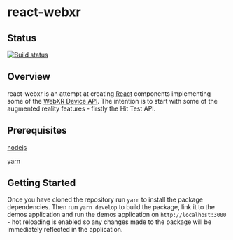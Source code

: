 # react-webxr

## Status
[![Build status](https://ci.appveyor.com/api/projects/status/9uxqva5vglckj6r4?svg=true)](https://ci.appveyor.com/project/ChrisDobby/react-webxr)

## Overview

react-webxr is an attempt at creating [React](https://reactjs.org/) components implementing some of the [WebXR Device API](https://www.w3.org/TR/webxr/). The intention is to start with some of the augmented reality features - firstly the Hit Test API.

## Prerequisites

[nodejs](https://nodejs.org)

[yarn](https://yarnpkg.com/)

## Getting Started

Once you have cloned the repository run `yarn` to install the package dependencies.
Then run `yarn develop` to build the package, link it to the demos application and run the demos application on `http://localhost:3000` - hot reloading is enabled so any changes made to the package will be immediately reflected in the application.
